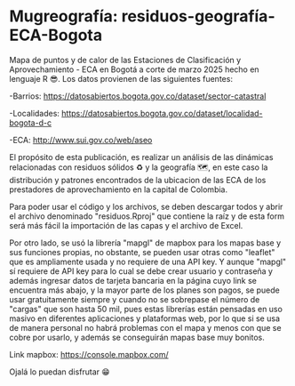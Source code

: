 # Mugreografía: residuos-geografía-ECA-Bogota
Mapa de puntos y de calor de las Estaciones de Clasificación y Aprovechamiento - ECA en Bogotá a corte de marzo 2025 hecho en lenguaje R 😎.
Los datos provienen de las siguientes fuentes:

-Barrios: https://datosabiertos.bogota.gov.co/dataset/sector-catastral 

-Localidades: https://datosabiertos.bogota.gov.co/dataset/localidad-bogota-d-c

-ECA: http://www.sui.gov.co/web/aseo

El propósito de esta publicación, es realizar un análisis de las dinámicas relacionadas con residuos sólidos ♻ y la geografía 🗺, en este caso la distribución y patrones encontrados de la ubicacion de las ECA de los prestadores de aprovechamiento en la capital de Colombia. 

Para poder usar el código y los archivos, se deben descargar todos y abrir el archivo denominado "residuos.Rproj" que contiene la raíz y de esta form será más fácil la importación de las capas y el archivo de Excel. 

Por otro lado, se usó la librería "mapgl" de mapbox para los mapas base y sus funciones propias, no obstante, se pueden usar otras como "leaflet" que es ampliamente usada y no requiere de una API key. Y aunque "mapgl" sí requiere de API key para lo cual se debe crear usuario y contraseña y además ingresar datos de tarjeta bancaria en la página cuyo link se encuentra más abajo, y la mayor parte de los planes son pagos, se puede usar gratuitamente siempre y cuando no se sobrepase el número de "cargas" que son hasta 50 mil, pues estas librerías están pensadas en uso masivo en diferentes aplicaciones y plataformas web, por lo que si se usa de manera personal no habrá problemas con el mapa y menos con que se cobre por usarlo, y además se conseguirán mapas base muy bonitos. 

Link mapbox: https://console.mapbox.com/

Ojalá lo puedan disfrutar 😁
